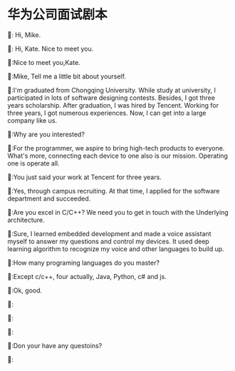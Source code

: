 # 华为公司面试剧本
:man:: Hi, Mike.

:woman:: Hi, Kate. Nice to meet you.

:man::Nice to meet you,Kate. 

:woman::Mike, Tell me a little bit about yourself.

:man::I'm graduated from Chongqing University. While study at university, I participated in lots of software designing contests. Besides, I got three years scholarship. After graduation, I was hired by Tencent. Working for three years, I got numerous experiences. Now, I can get into a large company like us. 

:woman::Why are you interested? 

:man::For the programmer, we aspire to bring high-tech products to everyone. What's more, connecting each device to one also is our mission. Operating one is operate all. 

:woman::You just said your work at Tencent for three years.

:man::Yes, through campus recruiting. At that time, I applied for the software department and succeeded. 

:woman::Are you excel in C/C++? We need you to get in touch with the Underlying architecture.

:man::Sure, I learned embedded development and made a voice assistant myself to answer my questions and control my devices. It used deep learning algorithm to recognize my voice and other languages to build up. 

:woman::How many programing languages do you master?

:man::Except c/c++, four actually, Java, Python, c# and js.

:woman::Ok, good. 

:man::

:woman::

:man::

:woman::Don your have any questoins? 

:man::

